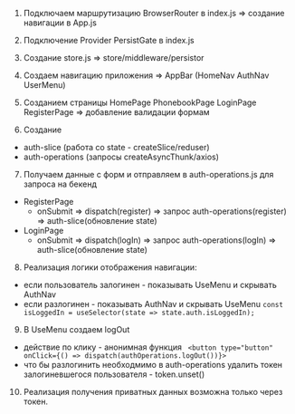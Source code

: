 1. Подключаем маршрутизацию BrowserRouter в index.js => создание навигации в App.js

2. Подключение Provider PersistGate в index.js

3. Создание store.js => store/middleware/persistor

4. Создаем навигацию приложения => AppBar (HomeNav AuthNav UserMenu)

5. Cозданием страницы HomePage PhonebookPage LoginPage RegisterPage => добавление валидации формам

6. Создание 
  - auth-slice (работа со state - createSlice/reduser) 
  - auth-operations (запросы createAsyncThunk/axios)

7. Получаем данные с форм и отправляем в auth-operations.js для запроса на бекенд
  - RegisterPage 
    - onSubmit => dispatch(register) => запрос auth-operations(register) => auth-slice(обновление state)
  - LoginPage
    - onSubmit => dispatch(logIn) => запрос auth-operations(logIn) => auth-slice(обновление state)

8. Реализация логики отображения навигации: 
  - если пользователь залогинен - показывать UseMenu и скрывать AuthNav
  - если разлогинен - показывать AuthNav и скрывать UseMenu
  `const isLoggedIn = useSelector(state => state.auth.isLoggedIn);`

9. В UseMenu создаем logOut
  - действие по клику - анонимная функция
  ` <button type="button" onClick={() => dispatch(authOperations.logOut())}>`
  - что бы разлогинить необходмимо в auth-operations удалить токен залогиневшегося пользователя - token.unset() 

10. Реализация получения приватных данных возможна только через токен.
